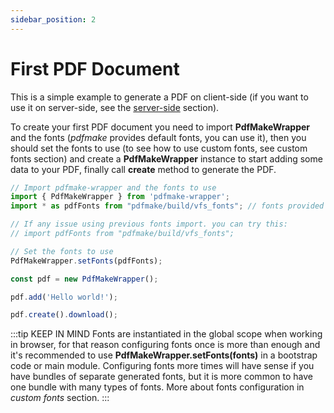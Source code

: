 ```yaml
---
sidebar_position: 2
---
```


# First PDF Document

This is a simple example to generate a PDF on client-side (if you want to use it on server-side, see the [server-side](#working-on-server-side) section).

To create your first PDF document you need to import **PdfMakeWrapper** and the fonts (*pdfmake* provides default fonts, you can use it), then you should set the fonts to use (to see how to use custom fonts, see custom fonts section) and create a **PdfMakeWrapper** instance to start adding some data to your PDF, finally call **create** method to generate the PDF.

```javascript
// Import pdfmake-wrapper and the fonts to use
import { PdfMakeWrapper } from 'pdfmake-wrapper';
import * as pdfFonts from "pdfmake/build/vfs_fonts"; // fonts provided for pdfmake

// If any issue using previous fonts import. you can try this:
// import pdfFonts from "pdfmake/build/vfs_fonts";

// Set the fonts to use
PdfMakeWrapper.setFonts(pdfFonts);

const pdf = new PdfMakeWrapper();

pdf.add('Hello world!');

pdf.create().download();
```

:::tip KEEP IN MIND
Fonts are instantiated in the global scope when working in browser, for that reason configuring fonts once is more than enough and it's recommended to use **PdfMakeWrapper.setFonts(fonts)** in a bootstrap code or main module. Configuring fonts more times will have sense if you have bundles of separate generated fonts, but it is more common to have one bundle with many types of fonts. More about fonts configuration in *custom fonts* section.
:::
